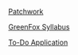 
[Patchwork](https://github.com/Sorsi/patchwork)

[GreenFox Syllabus](https://github.com/Sorsi/git-lesson-repository)

[To-Do Application](https://github.com/Sorsi/todo-app)